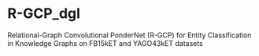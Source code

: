 # R-GCP_dgl
Relational-Graph Convolutional PonderNet (R-GCP) for Entity Classification in Knowledge Graphs on FB15kET and YAGO43kET datasets
